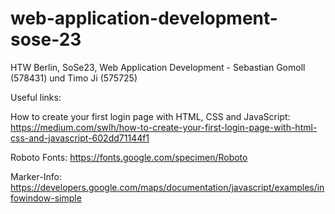 # web-application-development-sose-23
HTW Berlin, SoSe23, Web Application Development - Sebastian Gomoll (578431) und Timo Ji (575725)

Useful links:

How to create your first login page with HTML, CSS and JavaScript:
https://medium.com/swlh/how-to-create-your-first-login-page-with-html-css-and-javascript-602dd71144f1

Roboto Fonts:
https://fonts.google.com/specimen/Roboto

Marker-Info:
https://developers.google.com/maps/documentation/javascript/examples/infowindow-simple
